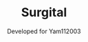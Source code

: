 ---
title: Surgital
subtitle: Developed for Yam112003
portfolio_link: https://www.surgital.it/
image: assets/works/surgital-desktop.jpg
image_ipad: assets/works/surgital-tablet.jpg
image_iphone: assets/works/surgital-mobile.jpg
ord: 5
---